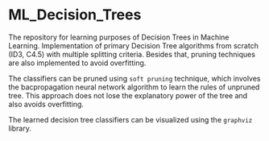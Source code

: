 # ML_Decision_Trees
The repository for learning purposes of Decision Trees in Machine Learning. Implementation of primary Decision Tree algorithms from scratch (ID3, C4.5) with multiple splitting criteria. Besides that, pruning techniques are also implemented to avoid overfitting.

The classifiers can be pruned using `soft pruning` technique, which involves the bacpropagation neural network algorithm to learn the rules of unpruned tree. This approach does not lose the explanatory power of the tree and also avoids overfitting.

The learned decision tree classifiers can be visualized using the `graphviz` library. 



